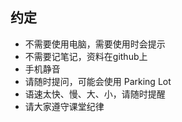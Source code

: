 ## **约定**

- 不需要使用电脑，需要使用时会提示
- 不需要记笔记，资料在github上
- 手机静音
- 请随时提问，可能会使用 Parking Lot
- 语速太快、慢、大、小，请随时提醒
- 请大家遵守课堂纪律
